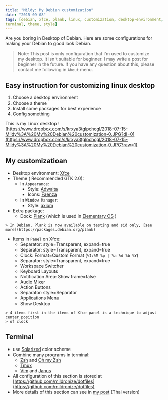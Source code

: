 ```yaml
---
title: "Mildy: My Debian customization"
date: "2015-09-08"
tags: [debian, xfce, plank, linux, customization, desktop-environment,
terminal, theme, style]
---
```



Are you boring in Desktop of Debian. Here are some configurations for
making your Debian to good look Debian.

> Note: This post is only configuration that I'm used to customize  
> my desktop. It isn't suitable for beginner. I may write a post for  
> beginner in the future. If you have any question about this, please  
> contact me following in `About` menu.  

## Easy instruction for customizing linux desktop
1. Choose a desktop environment
2. Choose a theme
3. Install some packages for best experience
4. Config something

This is my Linux desktop
![https://www.dropbox.com/s/krxya3tglpchcgl/2018-07-15-Mildy%3A%20My%20Debian%20customization-0.JPG?dl=0](https://www.dropbox.com/s/krxya3tglpchcgl/2018-07-15-Mildy%3A%20My%20Debian%20customization-0.JPG?raw=1)

## My customizatioan
* Desktop environment: [Xfce](http://www.xfce.org/)
* Theme ( Recommended GTK 2.0):
	* In `Appearance`:
		* Style: [Adwaita](http://gnome-look.org/content/show.php/?content=144237)
		* Icons: [Faenza](http://gnome-look.org/content/show.php/?content=128143)
	* In `Window Manager`:
		* Style: [axiom](http://xfce-look.org/content/show.php/axiom+xfwm?content=90145)
* Extra package:
	* Dock: [Plank](https://launchpad.net/plank) (which is used in [Elementary OS](https://elementary.io/) )

```
> In Debian, Plank is now available on testing and sid only, [see more](https://packages.debian.org/plank)
```

* Items in `Panel` on Xfce:
	* Separator: style=Transparent, expand=true
	* Separator: style=Transparent, expand=true
	* Clock: Format=Custom Format (`%I:%M %p | %a %d %b %Y`)
	* Separator: style=Transparent, expand=true
	* Workspace Switcher
	* Keyboard Layouts
	* Notification Area: Show frame=false
	* Audio Mixer
	* Action Buttons
	* Separator: style=Separator
	* Applications Menu
	* Show Desktop

```
> 4 items first in the items of Xfce panel is a technique to adjust center position
> of clock
```

## Terminal
* use [Solarized](http://ethanschoonover.com/solarized) color scheme
* Combine many programs in terminal:
	* [Zsh](http://www.zsh.org/) and [Oh my Zsh](https://github.com/robbyrussell/oh-my-zsh)
	* [Tmux](https://tmux.github.io/)
	* [Vim](http://www.vim.org/) and
[Janus](https://github.com/carlhuda/janus)
* All configuration of this section is stored at
[https://github.com/mildronize/dotfiles](https://github.com/mildronize/dotfiles)
* More details of this section can see in [my
post](http://dev.mildronize.com/th/notes/vim-janus-tmux/) (Thai
version)
